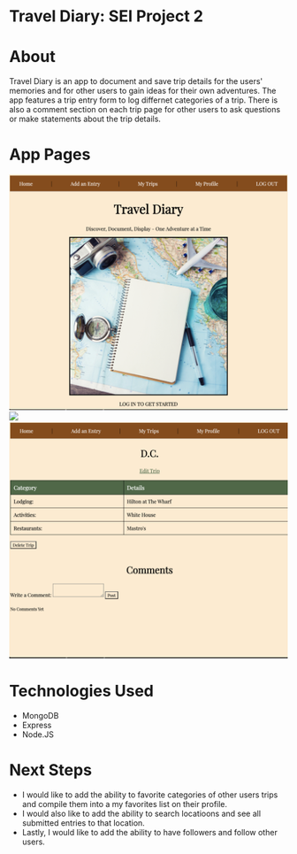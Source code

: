 # **Travel Diary: SEI Project 2**

# About
Travel Diary is an app to document and save trip details for the users' memories and for other users to gain ideas for their own adventures. The app features a trip entry form to log differnet categories of a trip. There is also a comment section on each trip page for other users to ask questions or make statements about the trip details. 

# App Pages

<img src="./app-images/Home-Page.png">
<img src="../app-images/Trip-Entry.png">
<img src="./app-images/Trip-Details.png">

# Technologies Used

- MongoDB
- Express
- Node.JS

# Next Steps

- I would like to add the ability to favorite categories of other users trips and compile them into a my favorites list on their profile. 
- I would also like to add the ability to search locatioons and see all submitted entries to that location.
- Lastly, I would like to add the ability to have followers and follow other users.